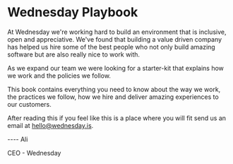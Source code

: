 # Wednesday Playbook

At Wednesday we're working hard to build an environment that is inclusive, open and appreciative. We've found that building a value driven company has helped us hire some of the best people who not only build amazing software but are also really nice to work with.

As we expand our team we were looking for a starter-kit that explains how we work and the policies we follow.

This book contains everything you need to know about the way we work, the practices we follow, how we hire and deliver amazing experiences to our customers.

After reading this if you feel like this is a place where you will fit send us an email at hello@wednesday.is.

---- Ali

CEO - Wednesday

